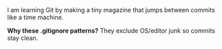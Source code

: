 I am learning Git by making a tiny magazine that jumps between commits like a time machine.


**Why these .gitignore patterns?** They exclude OS/editor junk so commits stay clean.
